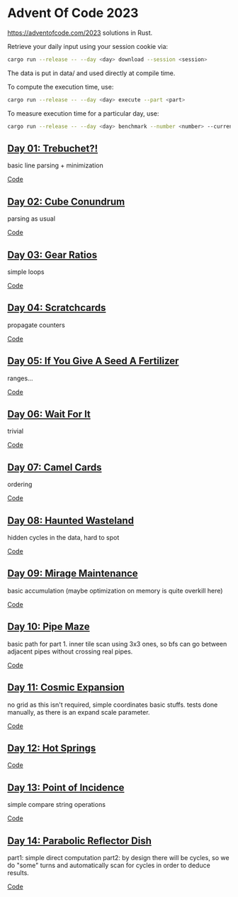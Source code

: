 # Advent Of Code 2023

https://adventofcode.com/2023 solutions in Rust.

Retrieve your daily input using your session cookie via:
```sh
cargo run --release -- --day <day> download --session <session>
```
The data is put in data/ and used directly at compile time.

To compute the  execution time, use:
```sh
cargo run --release -- --day <day> execute --part <part>
```

To measure execution time for a particular day, use:
```sh
cargo run --release -- --day <day> benchmark --number <number> --current
```

## [Day 01: Trebuchet?!](https://adventofcode.com/2023/day/1)

basic line parsing + minimization

[Code](./src/solutions/day01.rs)

## [Day 02: Cube Conundrum](https://adventofcode.com/2023/day/2)

parsing as usual

[Code](./src/solutions/day02.rs)

## [Day 03: Gear Ratios](https://adventofcode.com/2023/day/3)

simple loops

[Code](./src/solutions/day03.rs)

## [Day 04: Scratchcards](https://adventofcode.com/2023/day/4)

propagate counters

[Code](./src/solutions/day04.rs)

## [Day 05: If You Give A Seed A Fertilizer](https://adventofcode.com/2023/day/5)

ranges…

[Code](./src/solutions/day05.rs)

## [Day 06: Wait For It](https://adventofcode.com/2023/day/6)

trivial

[Code](./src/solutions/day06.rs)

## [Day 07: Camel Cards](https://adventofcode.com/2023/day/7)

ordering

[Code](./src/solutions/day07.rs)

## [Day 08: Haunted Wasteland](https://adventofcode.com/2023/day/8)

hidden cycles in the data, hard to spot

[Code](./src/solutions/day08.rs)

## [Day 09: Mirage Maintenance](https://adventofcode.com/2023/day/9)

basic accumulation (maybe optimization on memory is quite overkill here)

[Code](./src/solutions/day09.rs)

## [Day 10: Pipe Maze](https://adventofcode.com/2023/day/10)

basic path for part 1.
inner tile scan using 3x3 ones, so bfs can go between adjacent pipes without crossing real pipes.

[Code](./src/solutions/day10.rs)

## [Day 11: Cosmic Expansion](https://adventofcode.com/2023/day/11)

no grid as this isn't required, simple coordinates basic stuffs.
tests done manually, as there is an expand scale parameter.

[Code](./src/solutions/day11.rs)

## [Day 12: Hot Springs](https://adventofcode.com/2023/day/12)


[Code](./src/solutions/day12.rs)

## [Day 13: Point of Incidence](https://adventofcode.com/2023/day/13)

simple compare string operations

[Code](./src/solutions/day13.rs)

## [Day 14: Parabolic Reflector Dish](https://adventofcode.com/2023/day/14)

part1: simple direct computation
part2: by design there will be cycles, so we do "some" turns and automatically scan for cycles in
order to deduce results.

[Code](./src/solutions/day14.rs)
